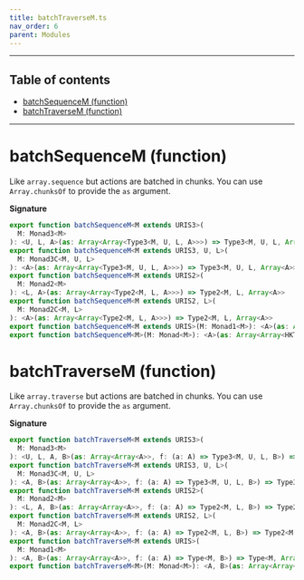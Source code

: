 ```yaml
---
title: batchTraverseM.ts
nav_order: 6
parent: Modules
---
```


---

<h2 class="text-delta">Table of contents</h2>

- [batchSequenceM (function)](#batchsequencem-function)
- [batchTraverseM (function)](#batchtraversem-function)

---

# batchSequenceM (function)

Like `array.sequence` but actions are batched in chunks.
You can use `Array.chunksOf` to provide the `as` argument.

**Signature**

```ts
export function batchSequenceM<M extends URIS3>(
  M: Monad3<M>
): <U, L, A>(as: Array<Array<Type3<M, U, L, A>>>) => Type3<M, U, L, Array<A>>
export function batchSequenceM<M extends URIS3, U, L>(
  M: Monad3C<M, U, L>
): <A>(as: Array<Array<Type3<M, U, L, A>>>) => Type3<M, U, L, Array<A>>
export function batchSequenceM<M extends URIS2>(
  M: Monad2<M>
): <L, A>(as: Array<Array<Type2<M, L, A>>>) => Type2<M, L, Array<A>>
export function batchSequenceM<M extends URIS2, L>(
  M: Monad2C<M, L>
): <A>(as: Array<Array<Type2<M, L, A>>>) => Type2<M, L, Array<A>>
export function batchSequenceM<M extends URIS>(M: Monad1<M>): <A>(as: Array<Array<Type<M, A>>>) => Type<M, Array<A>>
export function batchSequenceM<M>(M: Monad<M>): <A>(as: Array<Array<HKT<M, A>>>) => HKT<M, Array<A>> { ... }
```

# batchTraverseM (function)

Like `array.traverse` but actions are batched in chunks.
You can use `Array.chunksOf` to provide the `as` argument.

**Signature**

```ts
export function batchTraverseM<M extends URIS3>(
  M: Monad3<M>
): <U, L, A, B>(as: Array<Array<A>>, f: (a: A) => Type3<M, U, L, B>) => Type3<M, U, L, Array<B>>
export function batchTraverseM<M extends URIS3, U, L>(
  M: Monad3C<M, U, L>
): <A, B>(as: Array<Array<A>>, f: (a: A) => Type3<M, U, L, B>) => Type3<M, U, L, Array<B>>
export function batchTraverseM<M extends URIS2>(
  M: Monad2<M>
): <L, A, B>(as: Array<Array<A>>, f: (a: A) => Type2<M, L, B>) => Type2<M, L, Array<B>>
export function batchTraverseM<M extends URIS2, L>(
  M: Monad2C<M, L>
): <A, B>(as: Array<Array<A>>, f: (a: A) => Type2<M, L, B>) => Type2<M, L, Array<B>>
export function batchTraverseM<M extends URIS>(
  M: Monad1<M>
): <A, B>(as: Array<Array<A>>, f: (a: A) => Type<M, B>) => Type<M, Array<B>>
export function batchTraverseM<M>(M: Monad<M>): <A, B>(as: Array<Array<A>>, f: (a: A) => HKT<M, B>) => HKT<M, Array<B>> { ... }
```

